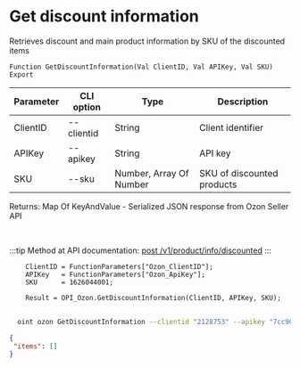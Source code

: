 ﻿---
sidebar_position: 3
---

# Get discount information
 Retrieves discount and main product information by SKU of the discounted items



`Function GetDiscountInformation(Val ClientID, Val APIKey, Val SKU) Export`

  | Parameter | CLI option | Type | Description |
  |-|-|-|-|
  | ClientID | --clientid | String | Client identifier |
  | APIKey | --apikey | String | API key |
  | SKU | --sku | Number, Array Of Number | SKU of discounted products |

  
  Returns:  Map Of KeyAndValue - Serialized JSON response from Ozon Seller API

<br/>

:::tip
Method at API documentation: [post /v1/product/info/discounted](https://docs.ozon.ru/api/seller/#operation/ProductAPI_GetProductInfoDiscounted)
:::
<br/>


```bsl title="Code example"
    ClientID = FunctionParameters["Ozon_ClientID"];
    APIKey   = FunctionParameters["Ozon_ApiKey"];
    SKU      = 1626044001;

    Result = OPI_Ozon.GetDiscountInformation(ClientID, APIKey, SKU);
```



```sh title="CLI command example"
    
  oint ozon GetDiscountInformation --clientid "2128753" --apikey "7cc90d26-33e4-499b..." --sku %sku%

```

```json title="Result"
{
 "items": []
}
```
